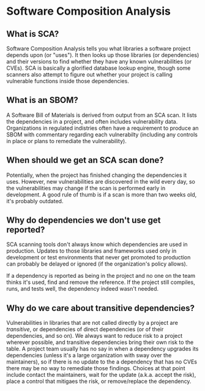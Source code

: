 # Software Composition Analysis

## What is SCA?

Software Composition Analysis tells you what libraries a software project depends upon (or "uses"). It then looks up those libraries (or dependencies) and their versions to find whether they have any known vulnerabilities (or CVEs). SCA is basically a glorified database lookup engine, though some scanners also attempt to figure out whether your project is calling vulnerable functions inside those dependencies.

## What is an SBOM?

A Software Bill of Materials is derived from output from an SCA scan. It lists the dependencies in a project, and often includes vulnerability data. Organizations in regulated indistries often have a requirement to produce an SBOM with commentary regarding each vulnerabilty (including any controls in place or plans to remediate the vulnerability).

## When should we get an SCA scan done?

Potentially, when the project has finished changing the dependencies it uses. However, new vulnerabilities are discovered in the wild every day, so the vulnerabilities may change if the scan is performed early in development. A good rule of thumb is if a scan is more than two weeks old, it's probably outdated.

## Why do dependencies we don't use get reported?

SCA scanning tools don't always know which dependencies are used in production. Updates to those libraries and frameworks used only in development or test environments that never get promoted to production can probably be delayed or  ignored (if the organization's policy allows).

If a dependency is reported as being in the project and no one on the team thinks it's used, find and remove the reference. If the project still compiles, runs, and tests well, the dependency indeed wasn't needed.

## Why do we care about transitive dependencies?

Vulnerabilities in libraries that are not called directly by a project are _transitive_, or dependencies of direct dependencies (or of their dependencies, and so on). We always want to reduce risk to a project wherever possible, and transitive dependencies bring their own risk to the table. A project team usually has no say in when a dependency upgrades its dependencies (unless  it's a large organization with sway over the maintainers), so if there is no update to the a dependency that has no CVEs there may be no way to remediate those findings. Choices at that point include contact the maintainers, wait for the update (a.k.a. accept the risk), place a control that mitigaes the risk, or remove/replace the dependency.



